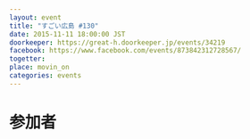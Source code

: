 ```yaml
---
layout: event
title: "すごい広島 #130"
date: 2015-11-11 18:00:00 JST
doorkeeper: https://great-h.doorkeeper.jp/events/34219
facebook: https://www.facebook.com/events/873842312728567/
togetter:
place: movin_on
categories: events
---
```


# 参加者
